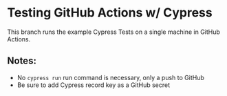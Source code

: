 # Testing GitHub Actions w/ Cypress

This branch runs the example Cypress Tests on a single machine in GitHub Actions. 

## Notes:
- No `cypress run` run command is necessary, only a push to GitHub
- Be sure to add Cypress record key as a GitHub secret